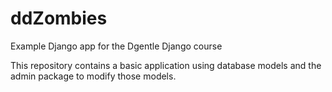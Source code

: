ddZombies
=========

Example Django app for the Dgentle Django course


This repository contains a basic application using
database models and the admin package to modify those
models.
